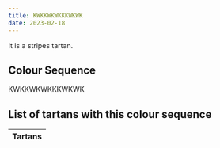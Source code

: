 ```yaml
---
title: KWKKWKWKKKWKWK
date: 2023-02-18
---
```

<no value>

It is a <no value> stripes tartan.


## Colour Sequence
KWKKWKWKKKWKWK

## List of tartans with this colour sequence

| Tartans |
|---------------|
